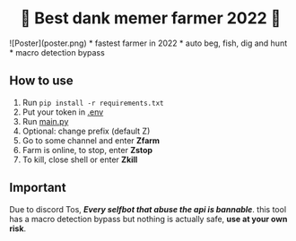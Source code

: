 <h1 align="center">🐸 Best dank memer farmer 2022 🐸 </h1>
![Poster](poster.png)
* fastest farmer in 2022
* auto beg, fish, dig and hunt
* macro detection bypass

## How to use
1. Run `pip install -r requirements.txt`
2. Put your token in [.env](.env)
3. Run [main.py](main.py)
4. Optional: change prefix (default Z)
5. Go to some channel and enter **Zfarm**
6. Farm is online, to stop, enter **Zstop**
7. To kill, close shell or enter **Zkill**

## Important
Due to discord Tos, ***Every selfbot that abuse the api is bannable***. this tool has a macro detection bypass but nothing is actually safe, __use at your own risk__.